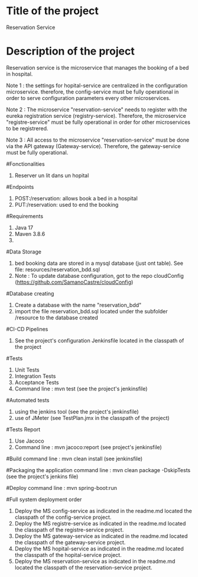 # Title of the project #
Reservation Service

# Description of the project
Reservation service is the microservice that manages the booking of a bed in hospital.

Note 1 : the settings for hopital-service are centralized in the configuration microservice. therefore, the config-service must be fully operational in order to serve configuration parameters every other microservices.

Note 2 : The microservice "reservation-service" needs to register with the eureka registration service (registry-service). Therefore, the microservice "registre-service" must be fully operational in order for other microservices to be registrered.

Note 3 : All access to the microservice "reservation-service" must be done via the API gateway (Gateway-service). Therefore, the gateway-service must be fully operational.

#Fonctionalities
1. Reserver un lit dans un hopital

#Endpoints
1. POST:/reservation: allows book a bed in a hospital
5. PUT:/reservation: used to end the booking

#Requirements
1. Java 17
2. Maven 3.8.6
3. 

#Data Storage
1. bed booking data are stored in a mysql database (just ont table). See file: resources/reservation_bdd.sql
2. Note : To update database configuration, got to the repo cloudConfig (https://github.com/SamanoCastre/cloudConfig)

#Database creating
1. Create a database with the name "reservation_bdd"
2. import the file reservation_bdd.sql located under the subfolder /resource to the database created

#CI-CD Pipelines
1. See the project's configuration Jenkinsfile located in the classpath of the project

#Tests
1. Unit Tests
2. Integration Tests
4. Acceptance Tests
3. Command line : mvn test (see the project's jenkinsfile)

#Automated tests 
1. using the jenkins tool (see the project's jenkinsfile)
2. use of JMeter (see TestPlan.jmx in the classpath of the project)

#Tests Report
1. Use Jacoco
2. Command line : mvn jacoco:report (see project's jenkinsfile)

#Build
command line : mvn clean install (see jenkinsfile)

#Packaging the application
command line : mvn clean package -DskipTests (see the project's jenkins file)

#Deploy
command line : mvn spring-boot:run

#Full system deployment order
1. Deploy the MS config-service as indicated in the readme.md located the classpath of the config-service project.
2. Deploy the MS registre-service as indicated in the readme.md located the classpath of the registre-service project.
3. Deploy the MS gateway-service as indicated in the readme.md located the classpath of the gateway-service project.
4. Deploy the MS hopital-service as indicated in the readme.md located the classpath of the hopital-service project.
5. Deploy the MS reservation-service as indicated in the readme.md located the classpath of the reservation-service project.
